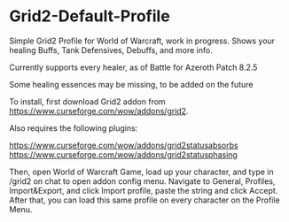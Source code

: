 # Grid2-Default-Profile
Simple Grid2 Profile for World of Warcraft, work in progress. Shows your healing Buffs, Tank Defensives, Debuffs, and more info.

Currently supports every healer, as of Battle for Azeroth Patch 8.2.5

Some healing essences may be missing, to be added on the future

To install, first download Grid2 addon from https://www.curseforge.com/wow/addons/grid2.

Also requires the following plugins:

https://www.curseforge.com/wow/addons/grid2statusabsorbs
https://www.curseforge.com/wow/addons/grid2statusphasing

Then, open World of Warcraft Game, load up your character, and type in /grid2 on chat to open addon config menu. Navigate to General,
Profiles, Import&Export, and click Import profile, paste the string and click Accept. After that, you can load this same profile on every
character on the Profile Menu.
